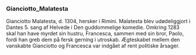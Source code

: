 ### Gianciotto_Malatesta


Gianciotto Malatesta, d. 1304, hersker i Rimini. Malatesta blev udødeliggjort i Dantes 5. sang af Helvede i Den guddommelige komedie. Omkring 1283 skal han have myrdet sin hustru, Francesca, sammen med sin bror, Paolo, fordi han greb dem på fersk gerning i utroskab. Ægteskabet mellem den vanskabte Gianciotto og Francesca var indgået af rent politiske årsager.